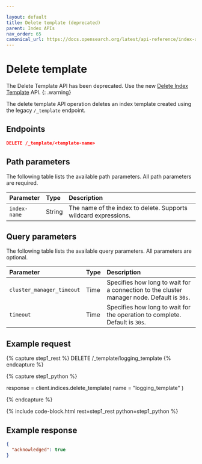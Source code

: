 ```yaml
---

layout: default
title: Delete template (deprecated)
parent: Index APIs
nav_order: 65
canonical_url: https://docs.opensearch.org/latest/api-reference/index-apis/delete-template-legacy/
---
```


# Delete template

The Delete Template API has been deprecated. Use the new [Delete Index Template]({{site.url}}{{site.baseurl}}/api-reference/index-apis/delete-index-template/) API.
{: .warning}

The delete template API operation deletes an index template created using the legacy `/_template` endpoint.


## Endpoints

```json
DELETE /_template/<template-name>
```

## Path parameters

The following table lists the available path parameters. All path parameters are required.

| Parameter    | Type   | Description                                                 |
| :----------- | :----- | :---------------------------------------------------------- |
| `index-name` | String | The name of the index to delete. Supports wildcard expressions. |

## Query parameters

The following table lists the available query parameters. All parameters are optional.

| Parameter       | Type | Description                                                                                  |
| :-------------- | :--- | :------------------------------------------------------------------------------------------- |
| `cluster_manager_timeout` | Time | Specifies how long to wait for a connection to the cluster manager node. Default is `30s`. |
| `timeout`                 | Time    | Specifies how long to wait for the operation to complete. Default is `30s`. |

## Example request

<!-- spec_insert_start
component: example_code
rest: DELETE /_template/logging_template
-->
{% capture step1_rest %}
DELETE /_template/logging_template
{% endcapture %}

{% capture step1_python %}


response = client.indices.delete_template(
  name = "logging_template"
)

{% endcapture %}

{% include code-block.html
    rest=step1_rest
    python=step1_python %}
<!-- spec_insert_end -->

## Example response

```json
{
  "acknowledged": true
}
```

